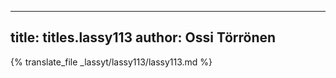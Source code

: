
---
title: titles.lassy113
author: Ossi Törrönen
---
{% translate_file _lassyt/lassy113/lassy113.md %}